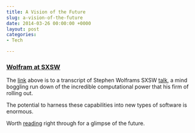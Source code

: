 ```yaml
---
title: A Vision of the Future
slug: a-vision-of-the-future
date: 2014-03-26 00:00:00 +0000
layout: post
categories: 
- Tech

---
```

### [Wolfram at SXSW][1]

The [link][1] above is to a transcript of Stephen Wolframs SXSW [talk][1], a mind boggling run down of the incredible computational power that his firm of rolling out.

The potential to harness these capabilities into new types of software is enormous.

Worth [reading][1] right through for a glimpse of the future.

[1]: http://blog.stephenwolfram.com/2014/03/injecting-computation-everywhere-a-sxsw-update/
